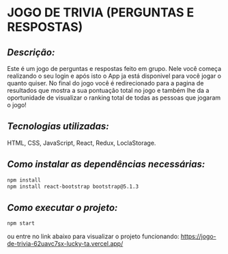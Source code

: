 # JOGO DE TRIVIA (PERGUNTAS E RESPOSTAS)

## _Descrição:_
  Este é um jogo de perguntas e respostas feito em grupo.
  Nele você começa realizando o seu login e após isto o App
  ja está disponivel para você jogar o quanto quiser.
  No final do jogo você é redirecionado para a pagina de resultados que 
  mostra a sua pontuação total no jogo e também lhe da a oportunidade de 
  visualizar o ranking total de todas as pessoas que jogaram o jogo!

## _Tecnologias utilizadas:_
  HTML, CSS, JavaScript, React, Redux, LoclaStorage.

## _Como instalar as dependências necessárias:_
```sh
npm install
npm install react-bootstrap bootstrap@5.1.3
```

## _Como executar o projeto:_
```sh
npm start
```
ou entre no link abaixo para visualizar o projeto funcionando:
https://jogo-de-trivia-62uavc7sx-lucky-ta.vercel.app/
